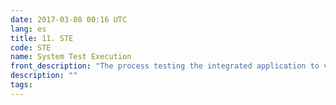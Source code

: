 ```yaml
---
date: 2017-03-08 00:16 UTC
lang: es
title: 11. STE
code: STE
name: System Test Execution
front_description: "The process testing the integrated application to validate the accurate execution of “end-to-end” business process cycles, and the satisfaction of the performance requirements in the production environment (or similar) under stress conditions. System Test Execution process includes the activities for detecting and fixing found defects."
description: ""
tags:
---
```

